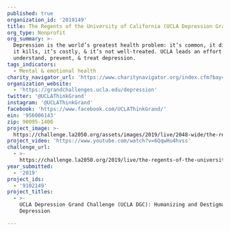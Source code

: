```yaml
---
published: true
organization_id: '2019149'
title: The Regents of the University of California (UCLA Depression Grand Challenge)
org_type: Nonprofit
org_summary: >-
  Depression is the world’s greatest health problem: it’s common, it disables,
  it kills, it’s costly, & it’s not well-treated. UCLA leads an effort to
  understand, prevent, & treat depression.
tags_indicators:
  - Mental & emotional health
charity_navigator_url: 'https://www.charitynavigator.org/index.cfm?bay=search.profile&ein=956006143'
organization_website:
  - 'https://grandchallenges.ucla.edu/depression'
twitter: '@UCLAThinkGrand'
instagram: '@UCLAThinkGrand'
facebook: 'https://www.facebook.com/UCLAThinkGrand/'
ein: '956006143'
zip: 90095-1406
project_image: >-
  https://challenge.la2050.org/assets/images/2019/live/2048-wide/the-regents-of-the-university-of-california-ucla-depression-grand-challenge.jpg
project_video: 'https://www.youtube.com/watch?v=6QqwHu4hvss'
challenge_url:
  - >-
    https://challenge.la2050.org/2019/live/the-regents-of-the-university-of-california-ucla-depression-grand-challenge/
year_submitted:
  - '2019'
project_ids:
  - '9102149'
project_titles:
  - >-
    UCLA Depression Grand Challenge (UCLA DGC): Humanizing and Destigmatizing
    Depression

---
```

